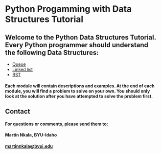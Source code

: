 # Python Progamming with Data Structures Tutorial

## Welcome to the Python Data Structures Tutorial. Every Python programmer should understand the following Data Structures:

* [Queue](1-queue.md)
* [Linked list](2-linkedlist.md)
* [BST](3-BST.md)


#### Each module will contain descriptions and examples. At the end of each module, you will find a problem to solve on your own. You should only look at the solution after you have attempted to solve the problem first.

## Contact

#### For questions or comments, please send them to:

#### Martin Nkala, BYU-Idaho

#### martinnkala@byui.edu

